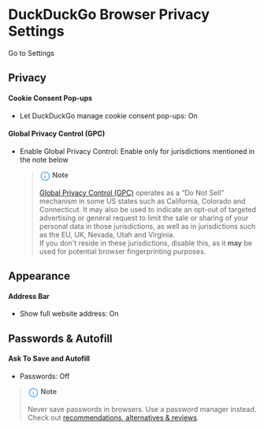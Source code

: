 # DuckDuckGo Browser Privacy Settings

Go to Settings



## Privacy

#### Cookie Consent Pop-ups
- Let DuckDuckGo manage cookie consent pop-ups: On

#### Global Privacy Control (GPC)
- Enable Global Privacy Control: Enable only for jurisdictions mentioned in the note below
  > <img src="../icons/ic_note.svg" width="22" align="top"> **Note**
  >
  > [Global Privacy Control (GPC)](https://globalprivacycontrol.org/) operates as a “Do Not Sell” mechanism in some US states such as California, Colorado and Connecticut. It may also be used to indicate an opt-out of targeted advertising or general request to limit the sale or sharing of your personal data in those jurisdictions, as well as in jurisdictions such as the EU, UK, Nevada, Utah and Virginia.
  > <br>If you don't reside in these jurisdictions, disable this, as it **may** be used for potential browser fingerprinting purposes.



## Appearance

#### Address Bar
- Show full website address: On



## Passwords & Autofill

#### Ask To Save and Autofill
- Passwords: Off

> <img src="../icons/ic_note.svg" width="22" align="top"> **Note**
>
> Never save passwords in browsers. Use a password manager instead. Check out [recommendations, alternatives & reviews](https://github.com/StellarSand/privacy-settings#recommendations-alternatives--reviews).